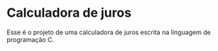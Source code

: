 # Calculadora de juros

Esse é o projeto de uma calculadora de juros escrita na linguagem de programação C.
